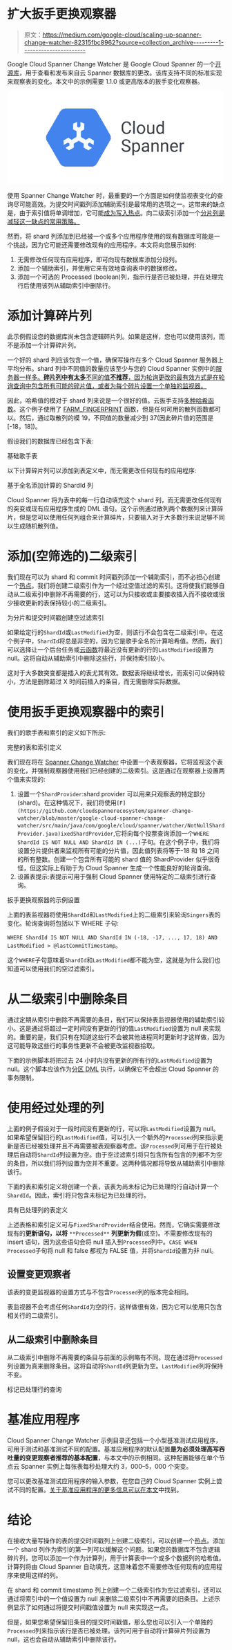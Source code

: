 # 扩大扳手更换观察器

> 原文：<https://medium.com/google-cloud/scaling-up-spanner-change-watcher-82315fbc8962?source=collection_archive---------1----------------------->

Google Cloud Spanner Change Watcher 是 Google Cloud Spanner 的一个[开源库](https://github.com/cloudspannerecosystem/spanner-change-watcher)，用于查看和发布来自云 Spanner 数据库的更改。该库支持不同的标准实现来观察表的变化。本文中的示例需要 1.1.0 或更高版本的扳手变化观察器。

![](img/5ea3e6661905a239ecd25ee94bea5a27.png)

使用 Spanner Change Watcher 时，最重要的一个方面是如何使监视表变化的查询尽可能高效。为提交时间戳列添加辅助索引是最常用的选项之一。这带来的缺点是，由于索引值将单调增加，它可能[成为写入热点](https://cloud.google.com/spanner/docs/schema-design#primary-key-prevent-hotspots)。向二级索引添加一个[分片列是减轻这一缺点的常用策略。](https://cloud.google.com/spanner/docs/schema-design#fix_hash_the_key)

然而，将 shard 列添加到已经被一个或多个应用程序使用的现有数据库可能是一个挑战，因为它可能还需要修改现有的应用程序。本文将向您展示如何:

1.  无需修改任何现有应用程序，即可向现有数据库添加分段列。
2.  添加一个辅助索引，并使用它来有效地查询表中的数据修改。
3.  添加一个可选的 Processed (boolean)列，指示行是否已被处理，并在处理完行后使用该列从辅助索引中删除行。

# 添加计算碎片列

此示例假设您的数据库尚未包含逻辑碎片列。如果是这样，您也可以使用该列，而不是添加一个计算碎片列。

一个好的 shard 列应该包含一个值，确保写操作在多个 Cloud Spanner 服务器上平均分布。shard 列中不同值的数量应该至少与您的 Cloud Spanner 实例中的[服务器一样多。**碎片列中有太多**不同的值**不推荐**，因为轮询更改的最有效方式是在轮询查询中包含所有可能的碎片值，或者为每个碎片设置一个单独的监视器。](https://cloud.google.com/spanner/docs/instances#node_count)

因此，哈希值的模对于 shard 列来说是一个很好的值。云扳手支持[多种哈希函数](https://cloud.google.com/spanner/docs/hash_functions)。这个例子使用了 [FARM_FINGERPRINT](https://cloud.google.com/spanner/docs/hash_functions#farm_fingerprint) 函数，但是任何可用的散列函数都可以。然后，通过取散列的模 19，不同值的数量减少到 37(因此碎片值的范围是[-18，18])。

假设我们的数据库已经包含下表:

基础歌手表

以下计算碎片列可以添加到表定义中，而无需更改任何现有的应用程序:

基于全名添加计算的 ShardId 列

Cloud Spanner 将为表中的每一行自动填充这个 shard 列，而无需更改任何现有的突变或现有应用程序生成的 DML 语句。这个示例通过散列两个数据列来计算碎片，但是您可以使用任何列组合来计算碎片，只要输入对于大多数行来说足够不同以生成随机散列值。

# 添加(空筛选的)二级索引

我们现在可以为 shard 和 commit 时间戳列添加一个辅助索引，而不必担心创建一个[热点](https://cloud.google.com/spanner/docs/schema-design#primary-key-prevent-hotspots)。我们将创建二级索引作为一个经过空值过滤的索引。这将使我们能够自动从二级索引中删除不再需要的行，这可以为只接收或主要接收插入而不接收或很少接收更新的表保持较小的二级索引。

为分片和提交时间戳创建空过滤索引

如果给定行的`ShardId`或`LastModified`为空，则该行不会包含在二级索引中。在这个例子中，`ShardId`将总是非空的，因为它是歌手全名的计算哈希值。然而，我们可以选择让一个后台任务或[云函数](https://cloud.google.com/spanner/docs/use-cloud-functions)将最近没有更新的行的`LastModified`设置为 null。这将自动从辅助索引中删除这些行，并保持索引较小。

这对于大多数突变都是插入的表尤其有效。数据表将继续增长，而索引可以保持较小，方法是删除超过 X 时间前插入的条目，而无需删除实际数据。

# 使用扳手更换观察器中的索引

我们的歌手表和索引的定义如下所示:

完整的表和索引定义

我们现在将在 [Spanner Change Watcher](https://github.com/cloudspannerecosystem/spanner-change-watcher) 中设置一个表观察器，它将监视这个表的变化，并强制观察器使用我们已经创建的二级索引。这是通过在观察器上设置两个值来实现的:

1.  设置一个`ShardProvider`:shard provider 可以用来只观察表的特定部分(shard)。在这种情况下，我们将使用`[F](https://github.com/cloudspannerecosystem/spanner-change-watcher/blob/master/google-cloud-spanner-change-watcher/src/main/java/com/google/cloud/spanner/watcher/NotNullShardProvider.java)ixedShardProvider`,它将向每个投票查询添加一个`WHERE ShardId IS NOT NULL AND ShardId IN (...)`子句。在这个例子中，我们将设置分片提供者来监视所有可能的分片值，因此值列表将等于-18 和 18 之间的所有整数。创建一个包含所有可能的 shard 值的 ShardProvider 似乎很奇怪，但这实际上有助于为 Cloud Spanner 生成一个性能良好的轮询查询。
2.  设置表提示:表提示可用于强制 Cloud Spanner 使用特定的二级索引进行查询。

扳手更换观察器的示例设置

上面的表监视器将使用`ShardId`和`LastModified`上的二级索引来轮询`Singers`表的变化。轮询查询将包括以下 WHERE 子句:

`WHERE ShardId IS NOT NULL AND ShardId IN (-18, -17, ..., 17, 18) AND LastModified > @lastCommitTimestamp`。

这个`WHERE`子句意味着`ShardId`和`LastModified`都不能为空，这就是为什么我们也知道可以使用我们的空过滤索引。

# 从二级索引中删除条目

通过定期从索引中删除不再需要的条目，我们可以保持表监视器使用的辅助索引较小。这是通过将超过一定时间没有更新的行的值`LastModified`设置为 null 来实现的。重要的是，我们只有在知道这些行不会被其他进程同时更新时才这样做，因为这可能导致这些行的事务性更新不会被更改监视器拾取。

下面的示例脚本将把过去 24 小时内没有更新的所有行的`LastModified`设置为 null。这个脚本应该作为[分区 DML](https://cloud.google.com/spanner/docs/dml-partitioned) 执行，以确保它不会超出 Cloud Spanner 的事务限制。

# 使用经过处理的列

上面的例子假设对于一段时间没有更新的行，可以将`LastModified`设置为 null。如果希望保留旧行的`LastModified`值，可以引入一个额外的`Processed`列来指示更新是否已经被处理并且不再需要被表观察器考虑。该`Processed`列可用于在行被处理后自动将`ShardId`列设置为空。由于空过滤索引将只包含所有包含的列都不为空的条目，所以我们将列设置为空并不重要。这两种情况都将导致从辅助索引中删除该行。

下面的表和索引定义将创建一个表，该表为尚未标记为已处理的行自动计算一个`ShardId`。因此，索引将只包含未标记为已处理的行。

具有已处理列的表定义

上述表格和索引定义可与`FixedShardProvider`结合使用。然而，它确实需要修改现有的**更新语句，以将** `**Processed**` **列更新为假**(或空)。不需要修改现有的 insert 语句，因为这些语句会将 null 插入到`Processed`列中。`CASE WHEN Processed`子句将 null 和 false 都视为 FALSE 值，并将`ShardId`设置为非 null。

## 设置变更观察者

该表的变更监视器的设置方式与不包含`Processed`列的版本完全相同。

表监视器不会考虑任何`ShardId`为空的行，这样做很有效，因为它可以使用只包含相关行的二级索引。

## 从二级索引中删除条目

从二级索引中删除不再需要的条目与前面的示例略有不同。现在通过将`Processed`列设置为真来删除条目。这将自动将`ShardId`列更新为空。`LastModified`列将保持不变。

标记已处理行的查询

# 基准应用程序

Cloud Spanner Change Watcher 示例目录还包括一个小型基准测试应用程序，可用于测试和基准测试不同的配置。基准应用程序的默认配置**是为必须处理高写吞吐量的变更观察者推荐的基本配置**，与本文中的示例相同。这种配置能够在单个节点云 Spanner 实例上每张表每秒处理大约 3，000–5，000 个突变。

您可以更改基准测试应用程序的输入参数，在您自己的 Cloud Spanner 实例上尝试不同的配置。[关于基准应用程序的更多信息可以在本文](/@knutolavloite/benchmark-spanner-change-watcher-e5b6cc2ac618)中找到。

# 结论

在接收大量写操作的表的提交时间戳列上创建二级索引，可以创建一个[热点](https://cloud.google.com/spanner/docs/schema-design#primary-key-prevent-hotspots)。添加一个 shard 列作为索引的第一列可以缓解这个问题。如果您的数据库不包含逻辑碎片列，您可以添加一个作为计算列，用于计算表中一个或多个数据列的哈希值。计算列将由 Cloud Spanner 自动填充，这意味着您不需要修改任何现有的应用程序来使用这样的列。

在 shard 和 commit timestamp 列上创建一个二级索引作为空过滤索引，还可以通过将索引中的一个值设置为 null 来删除二级索引中不再需要的旧条目。上述示例显示了如何通过将提交时间戳值设置为 null 来实现这一点。

但是，如果您希望保留旧条目的提交时间戳值，那么您也可以引入一个单独的`Processed`列来指示该行是否已被处理。该列可用于自动将计算碎片列设置为 null，这也会自动从辅助索引中删除该行。